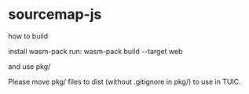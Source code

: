 # sourcemap-js

how to build

install wasm-pack
run:
wasm-pack build --target web

and use pkg/

Please move pkg/ files to dist (without .gitignore in pkg/) to use in TUIC.
